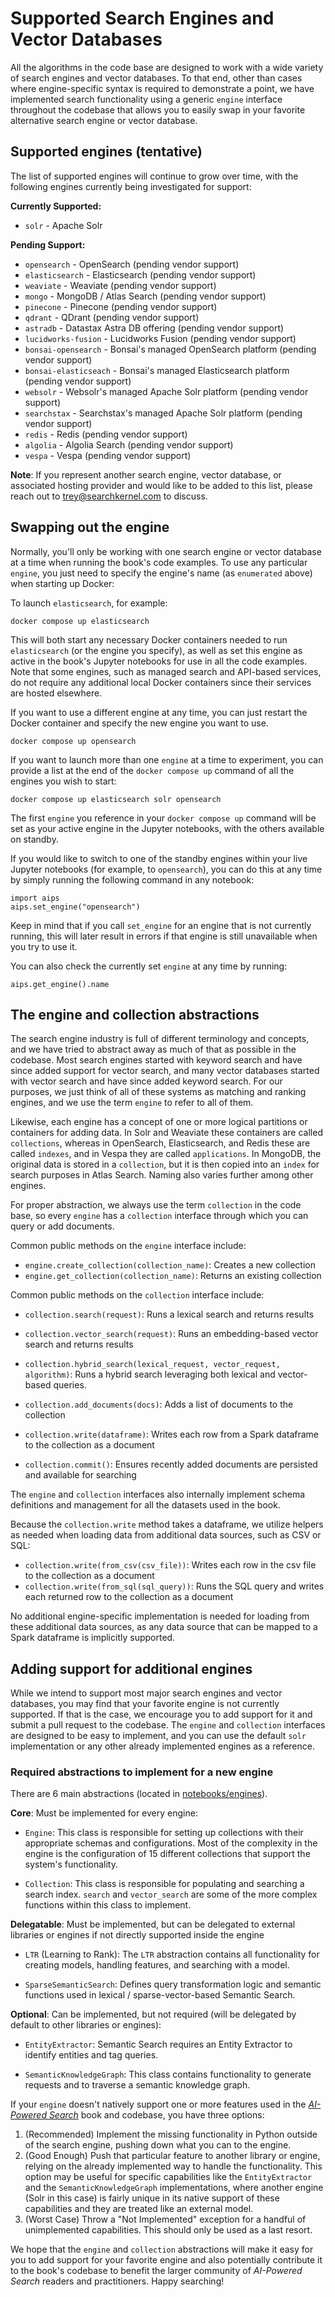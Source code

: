 # Supported Search Engines and Vector Databases

All the algorithms in the code base are designed to work with a wide variety of search engines and vector databases. To that end, other than cases where engine-specific syntax is required to demonstrate a point, we have implemented search functionality using a generic `engine` interface throughout the codebase that allows you to easily swap in your favorite alternative search engine or vector database.

## Supported engines (tentative)

The list of supported engines will continue to grow over time, with the following engines currently being investigated for support:

**Currently Supported:**
* `solr` - Apache Solr

**Pending Support:**
* `opensearch` - OpenSearch (pending vendor support)
* `elasticsearch` - Elasticsearch (pending vendor support)
* `weaviate` - Weaviate (pending vendor support)
* `mongo` - MongoDB / Atlas Search (pending vendor support)
* `pinecone` - Pinecone (pending vendor support)
* `qdrant` - QDrant (pending vendor support)
* `astradb` - Datastax Astra DB offering (pending vendor support)
* `lucidworks-fusion` - Lucidworks Fusion (pending vendor support)
* `bonsai-opensearch` - Bonsai's managed OpenSearch platform (pending vendor support)
* `bonsai-elasticseach` - Bonsai's managed Elasticsearch platform (pending vendor support)
* `websolr` - Websolr's managed Apache Solr platform (pending vendor support)
* `searchstax` - Searchstax's managed Apache Solr platform (pending vendor support)
* `redis` - Redis (pending vendor support)
* `algolia` - Algolia Search (pending vendor support)
* `vespa` - Vespa (pending vendor support)

**Note**: If you represent another search engine, vector database, or associated hosting provider and would like to be added to this list, please reach out to trey@searchkernel.com to discuss.

## Swapping out the engine

Normally, you'll only be working with one search engine or vector database at a time when running the book's code examples. To use any particular `engine`, you just need to specify the engine's name (as `enumerated` above) when starting up Docker:

To launch `elasticsearch`, for example:
```
docker compose up elasticsearch
```

This will both start any necessary Docker containers needed to run `elasticsearch` (or the engine you specify), as well as set this engine as active in the book's Jupyter notebooks for use in all the code examples. Note that some engines, such as managed search and API-based services, do not require any additional local Docker containers since their services are hosted elsewhere. 

If you want to use a different engine at any time, you can just restart the Docker container and specify the new engine you want to use.
```
docker compose up opensearch
```

If you want to launch more than one `engine` at a time to experiment, you can provide a list at the end of the `docker compose up` command of all the engines you wish to start:
```
docker compose up elasticsearch solr opensearch
```

The first `engine` you reference in your `docker compose up` command will be set as your active engine in the Jupyter notebooks, with the others available on standby.

If you would like to switch to one of the standby engines within your live Jupyter notebooks (for example, to `opensearch`), you can do this at any time by simply running the following command in any notebook:
```
import aips
aips.set_engine("opensearch")
```

Keep in mind that if you call `set_engine` for an engine that is not currently running, this will later result in errors if that engine is still unavailable when you try to use it.

You can also check the currently set `engine` at any time by running:
```
aips.get_engine().name
```


## The engine and collection abstractions

The search engine industry is full of different terminology and concepts, and we have tried to abstract away as much of that as possible in the codebase. Most search engines started with keyword search and have since added support for vector search, and many vector databases started with vector search and have since added keyword search. For our purposes, we just think of all of these systems as matching and ranking engines, and we use the term `engine` to refer to all of them.

Likewise, each engine has a concept of one or more logical partitions or containers for adding data. In Solr and Weaviate these containers are called `collections`, whereas in OpenSearch, Elasticsearch, and Redis these are called `indexes`, and in Vespa they are called `applications`. In MongoDB, the original data is stored in a `collection`, but it is then copied into an `index` for search purposes in Atlas Search. Naming also varies further among other engines.

For proper abstraction, we always use the term `collection` in the code base, so every `engine` has a `collection` interface through which you can query or add documents.

Common public methods on the `engine` interface include:

* `engine.create_collection(collection_name)`: Creates a new collection
* `engine.get_collection(collection_name)`: Returns an existing collection

Common public methods on the `collection` interface include:

* `collection.search(request)`: Runs a lexical search and returns results
* `collection.vector_search(request)`: Runs an embedding-based vector search and returns results
* `collection.hybrid_search(lexical_request, vector_request, algorithm)`: Runs a hybrid search leveraging both lexical and vector-based queries.

* `collection.add_documents(docs)`: Adds a list of documents to the collection
* `collection.write(dataframe)`: Writes each row from a Spark dataframe to the collection as a document
* `collection.commit()`: Ensures recently added documents are persisted and available for searching

The `engine` and `collection` interfaces also internally implement schema definitions and management for all the datasets used in the book.

Because the `collection.write` method takes a dataframe, we utilize helpers as needed when loading data from additional data sources, such as CSV or SQL:
* `collection.write(from_csv(csv_file))`: Writes each row in the  csv file to the collection as a document
* `collection.write(from_sql(sql_query))`: Runs the SQL query and writes each returned row to the collection as a document

No additional engine-specific implementation is needed for loading from these additional data sources, as any data source that can be mapped to a Spark dataframe is implicitly supported.  

## Adding support for additional engines

While we intend to support most major search engines and vector databases, you may find that your favorite engine is not currently supported. If that is the case, we encourage you to add support for it and submit a pull request to the codebase. The `engine` and `collection` interfaces are designed to be easy to implement, and you can use the default `solr` implementation or any other already implemented engines as a reference.

### Required abstractions to implement for a new engine
There are 6 main abstractions (located in [notebooks/engines](./)).

**Core**: Must be implemented for every engine:
* `Engine`: This class is responsible for setting up collections with their appropriate schemas and configurations. Most of the complexity in the engine is the configuration of 15 different collections that support the system's functionality.

* `Collection`: This class is responsible for populating and searching a search index. `search` and `vector_search` are some of the more complex functions within this class to implement.

**Delegatable**: Must be implemented, but can be delegated to external libraries or engines if not directly supported inside the engine
* `LTR` (Learning to Rank): The `LTR` abstraction contains all functionality for creating models, handling features, and searching with a model.

* `SparseSemanticSearch`: Defines query transformation logic and semantic functions used in lexical / sparse-vector-based Semantic Search.


**Optional**: Can be implemented, but not required (will be delegated by default to other libraries or engines):
* `EntityExtractor`: Semantic Search requires an Entity Extractor to identify entities and tag queries.

* `SemanticKnowledgeGraph`: This class contains functionality to generate requests and to traverse a semantic knowledge graph.

If your `engine` doesn't natively support one or more features used in the [_AI-Powered Search_](https://aipowerersearch.com) book and codebase, you have three options:
1. (Recommended) Implement the missing functionality in Python outside of the search engine, pushing down what you can to the engine.
2. (Good Enough) Push that particular feature to another library or engine, relying on the already implemented way to handle the functionality. This option may be useful for specific capabilities like the `EntityExtractor` and the `SemanticKnowledgeGraph` implementations, where another engine (Solr in this case) is fairly unique in its native support of these capabilities and they are treated like an external model.
3. (Worst Case) Throw a "Not Implemented" exception for a handful of unimplemented capabilities. This should only be used as a last resort.

We hope that the `engine` and `collection` abstractions will make it easy for you to add support for your favorite engine and also potentially contribute it to the book's codebase to benefit the larger community of _AI-Powered Search_ readers and practitioners. Happy searching!